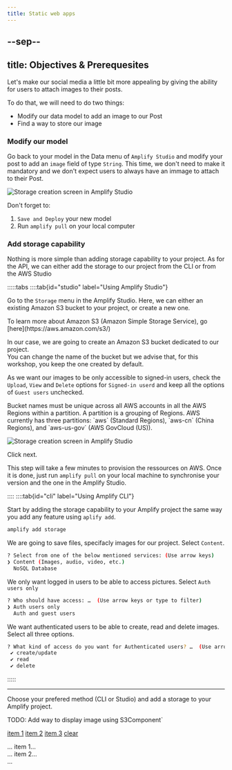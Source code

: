 ```yaml
---
title: Static web apps
---
```


--sep--
---
title: Objectives & Prerequesites
---

Let's make our social media a little bit more appealing by giving the ability for users to attach images to their posts.

To do that, we will need to do two things:
 - Modify our data model to add an image to our Post
 - Find a way to store our image


### Modify our model

Go back to your model in the Data menu of `Amplify Studio` and modify your post to add an `image` field of type `String`. This time, we don't need to make it mandatory and we don't expect users to always have an immage to attach to their Post.

![Storage creation screen in Amplify Studio](media/storage_postmodel_image.png)

Don't forget to:
 1. `Save and Deploy` your new model
 2. Run `amplify pull` on your local computer

### Add storage capability

Nothing is more simple than adding storage capability to your project.
As for the API, we can either add the storage to our project from the CLI or from the AWS Studio

:::::tabs
::::tab{id="studio" label="Using Amplify Studio"}

Go to the `Storage` menu in the Amplify Studio. Here, we can either an existing Amazon S3 bucket to your project, or create a new one.

<div class="box info">
To learn more about Amazon S3 (Amazon Simple Storage Service), go [here](https://aws.amazon.com/s3/)
</div>

In our case, we are going to create an Amazon S3 bucket dedicated to our project.  
You can change the name of the bucket but we advise that, for this workshop, you keep the one created by default.  

As we want our images to be only accessible to signed-in users, check the `Upload`, `View` and `Delete` options for `Signed-in userd` and keep all the options of `Guest users` unchecked.

<div class="box info">
Bucket names must be unique across all AWS accounts in all the AWS Regions within a partition. A partition is a grouping of Regions. AWS currently has three partitions: `aws` (Standard Regions), `aws-cn` (China Regions), and `aws-us-gov` (AWS GovCloud (US)).
</div>


![Storage creation screen in Amplify Studio](media/create-bucket_studio.png)

Click next.

This step will take a few minutes to provision the ressources on AWS. Once it is done, just run `amplify pull` on your local machine to synchronise your version and the one in the Amplify Studio.

::::
::::tab{id="cli" label="Using Amplify CLI"}

Start by adding the storage capability to your Amplify project the same way you add any feature using `aplify add`.

```bash
amplify add storage
```

We are going to save files, specifacly images for our project. Select `Content`.

```bash
? Select from one of the below mentioned services: (Use arrow keys)
❯ Content (Images, audio, video, etc.) 
  NoSQL Database 
```

We only want logged in users to be able to access pictures. Select `Auth users only`

```bash
? Who should have access: …  (Use arrow keys or type to filter)
❯ Auth users only
  Auth and guest users
```

We want authenticated users to be able to create, read and delete images. Select all three options.

```bash
? What kind of access do you want for Authenticated users? …  (Use arrow keys or type to filter)
 ✔ create/update
 ✔ read
 ✔ delete
```

:::::

---
<div class="box assignment">
Choose your prefered method (CLI or Studio) and add a storage to your Amplify project.
</div>

TODO: Add way to display image using S3Component`

<a href="#tab1">item 1</a>
<a href="#tab2">item 2</a>
<a href="#tab3">item 3</a>
<a href="#default">clear</a>
<div class="tabs">
  <div id="tab1">... item 1...</div>
  <div id="tab2">... item 2...</div>
  <div id="bab3">...</div>
  <div id="default"></div>
</div>